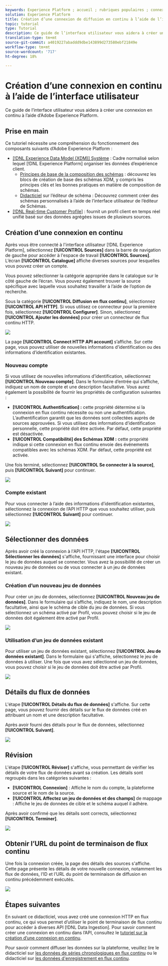 ```yaml
---
keywords: Experience Platform ; accueil ; rubriques populaires ; connexion en flux continu ; créer une connexion en flux continu ; guide ui ; didacticiel ; créer une connexion en flux continu ; assimilation en flux continu ; assimilation ;
solution: Experience Platform
title: Création d’une connexion de diffusion en continu à l’aide de l’interface utilisateur
topic: tutorial
type: Tutorial
description: Ce guide de l’interface utilisateur vous aidera à créer une connexion en continu à l’aide d’Adobe Experience Platform.
translation-type: tm+mt
source-git-commit: a4019227abaddd9dbe143899d273580ebf21849e
workflow-type: tm+mt
source-wordcount: '717'
ht-degree: 18%

---
```



# Création d’une connexion en continu à l’aide de l’interface utilisateur

Ce guide de l’interface utilisateur vous aidera à créer une connexion en continu à l’aide d’Adobe Experience Platform.

## Prise en main

Ce tutoriel nécessite une compréhension du fonctionnement des composants suivants d’Adobe Experience Platform :

- [[!DNL Experience Data Model (XDM)] Système](../../../../../xdm/home.md) : Cadre normalisé selon lequel  [!DNL Experience Platform] organiser les données d’expérience client.
   - [Principes de base de la composition des schémas](../../../../../xdm/schema/composition.md) : découvrez les blocs de création de base des schémas XDM, y compris les principes clés et les bonnes pratiques en matière de composition de schémas.
   - [Didacticiel](../../../../../xdm/tutorials/create-schema-ui.md) sur l’éditeur de schéma : Découvrez comment créer des schémas personnalisés à l’aide de l’interface utilisateur de l’éditeur de Schémas.
- [[!DNL Real-time Customer Profile]](../../../../../profile/home.md) : fournit un profil client en temps réel unifié basé sur des données agrégées issues de plusieurs sources.

## Création d’une connexion en continu

Après vous être connecté à l&#39;interface utilisateur [!DNL Experience Platform], sélectionnez **[!UICONTROL Sources]** dans la barre de navigation de gauche pour accéder à l&#39;espace de travail **[!UICONTROL Sources]**. L’écran **[!UICONTROL Catalogue]** affiche diverses sources pour lesquelles vous pouvez créer un compte.

Vous pouvez sélectionner la catégorie appropriée dans le catalogue sur le côté gauche de l’écran. Vous pouvez également trouver la source spécifique avec laquelle vous souhaitez travailler à l’aide de l’option de recherche.

Sous la catégorie **[!UICONTROL Diffusion en flux continu]**, sélectionnez **[!UICONTROL API HTTP]**. Si vous utilisez ce connecteur pour la première fois, sélectionnez **[!UICONTROL Configurer]**. Sinon, sélectionnez **[!UICONTROL Ajouter les données]** pour créer un connecteur de flux continu HTTP.

![](../../../../images/tutorials/create/http/catalog.png)

La page **[!UICONTROL Connect HTTP API account]** s’affiche. Sur cette page, vous pouvez utiliser de nouvelles informations d’identification ou des informations d’identification existantes.

### Nouveau compte

Si vous utilisez de nouvelles informations d’identification, sélectionnez **[!UICONTROL Nouveau compte]**. Dans le formulaire d’entrée qui s’affiche, indiquez un nom de compte et une description facultative. Vous aurez également la possibilité de fournir les propriétés de configuration suivantes :

- **[!UICONTROL Authentification] :** cette propriété détermine si la connexion en flux continu nécessite ou non une authentification. L’authentification garantit que les données sont collectées auprès de sources approuvées. Si vous utilisez des informations d’identification personnelle, cette propriété doit être activée. Par défaut, cette propriété est désactivée.
- **[!UICONTROL Compatibilité] des Schémas XDM :** cette propriété indique si cette connexion en flux continu envoie des événements compatibles avec les schémas XDM. Par défaut, cette propriété est activée.

Une fois terminé, sélectionnez **[!UICONTROL Se connecter à la source]**, puis **[!UICONTROL Suivant]** pour continuer.

![](../../../../images/tutorials/create/http/new-account.png)

### Compte existant

Pour vous connecter à l’aide des informations d’identification existantes, sélectionnez la connexion de l’API HTTP que vous souhaitez utiliser, puis sélectionnez **[!UICONTROL Suivant]** pour continuer.

![](../../../../images/tutorials/create/http/existing-account.png)

## Sélectionner des données

Après avoir créé la connexion à l&#39;API HTTP, l&#39;étape **[!UICONTROL Sélectionner les données]** s&#39;affiche, fournissant une interface pour choisir le jeu de données auquel se connecter. Vous avez la possibilité de créer un nouveau jeu de données ou de vous connecter à un jeu de données existant.

### Création d’un nouveau jeu de données

Pour créer un jeu de données, sélectionnez **[!UICONTROL Nouveau jeu de données]**. Dans le formulaire qui s’affiche, indiquez le nom, une description facultative, ainsi que le schéma de cible du jeu de données. Si vous sélectionnez un schéma activé par Profil, vous pouvez choisir si le jeu de données doit également être activé par Profil.

![](../../../../images/tutorials/create/http/new-dataset.png)

### Utilisation d’un jeu de données existant

Pour utiliser un jeu de données existant, sélectionnez **[!UICONTROL Jeu de données existant]**. Dans le formulaire qui s&#39;affiche, sélectionnez le jeu de données à utiliser. Une fois que vous avez sélectionné un jeu de données, vous pouvez choisir si le jeu de données doit être activé par Profil.

![](../../../../images/tutorials/create/http/existing-dataset.png)

## Détails du flux de données

L&#39;étape **[!UICONTROL Détails du flux de données]** s&#39;affiche. Sur cette page, vous pouvez fournir des détails sur le flux de données créé en attribuant un nom et une description facultative.

Après avoir fourni des détails pour le flux de données, sélectionnez **[!UICONTROL Suivant]**.

![](../../../../images/tutorials/create/http/dataflow-detail.png)

## Révision

L&#39;étape **[!UICONTROL Réviser]** s&#39;affiche, vous permettant de vérifier les détails de votre flux de données avant sa création. Les détails sont regroupés dans les catégories suivantes :

- **[!UICONTROL Connexion]** : Affiche le nom du compte, la plateforme source et le nom de la source.
- **[!UICONTROL Affectez un jeu de données et des champs]** de mappage : Affiche le jeu de données de cible et le schéma auquel il adhère.

Après avoir confirmé que les détails sont corrects, sélectionnez **[!UICONTROL Terminer]**.

![](../../../../images/tutorials/create/http/review.png)

## Obtenir l’URL du point de terminaison de flux continu

Une fois la connexion créée, la page des détails des sources s&#39;affiche. Cette page présente les détails de votre nouvelle connexion, notamment les flux de données, l’ID et l’URL du point de terminaison de diffusion en continu précédemment exécutés.

![](../../../../images/tutorials/create/http/get-streaming-url.png)

## Étapes suivantes

En suivant ce didacticiel, vous avez créé une connexion HTTP en flux continu, ce qui vous permet d’utiliser le point de terminaison de flux continu pour accéder à diverses API [!DNL Data Ingestion]. Pour savoir comment créer une connexion en continu dans l’API, consultez le [tutoriel sur la création d’une connexion en continu](../../../api/create/streaming/http.md).

Pour savoir comment diffuser les données sur la plateforme, veuillez lire le didacticiel sur [les données de séries chronologiques en flux continu](../../../../../ingestion/tutorials/streaming-time-series-data.md) ou le didacticiel sur [les données d&#39;enregistrement en flux continu](../../../../../ingestion/tutorials/streaming-record-data.md).
